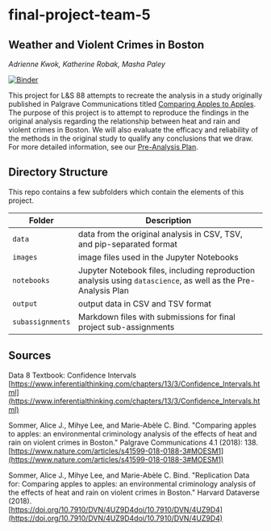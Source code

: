 # final-project-team-5
## Weather and Violent Crimes in Boston
_Adrienne Kwok, Katherine Robak, Masha Paley_

[![Binder](https://mybinder.org/badge_logo.svg)](https://mybinder.org/v2/gh/ls88-openscienceconnector/final-project-team-5/master)

This project for L&S 88 attempts to recreate the analysis in a study originally published in Palgrave Communications titled [Comparing Apples to Apples](https://www.nature.com/articles/s41599-018-0188-3#Tab1). The purpose of this project is to attempt to reproduce the findings in the original analysis regarding the relationship between heat and rain and violent crimes in Boston. We will also evaluate the efficacy and reliability of the methods in the original study to qualify any conclusions that we draw. For more detailed information, see our [Pre-Analysis Plan](notebooks/pre-analysis-plan.ipynb).

## Directory Structure

This repo contains a few subfolders which contain the elements of this project.

| Folder | Description |
|-----|-----|
| `data`  | data from the original analysis in CSV, TSV, and pip-separated format  |
| `images`  | image files used in the Jupyter Notebooks  |
| `notebooks`  | Jupyter Notebook files, including reproduction analysis using `datascience`, as well as the Pre-Analysis Plan  |
| `output`  | output data in CSV and TSV format  |
| `subassignments`  | Markdown files with submissions for final project sub-assignments  |


## Sources

Data 8 Textbook: Confidence Intervals  <br/>
[https://www.inferentialthinking.com/chapters/13/3/Confidence_Intervals.html](https://www.inferentialthinking.com/chapters/13/3/Confidence_Intervals.html)

Sommer, Alice J., Mihye Lee, and Marie-Abèle C. Bind. "Comparing apples to apples: an environmental criminology analysis of the effects of heat and rain on violent crimes in Boston." Palgrave Communications 4.1 (2018): 138. [https://www.nature.com/articles/s41599-018-0188-3#MOESM1](https://www.nature.com/articles/s41599-018-0188-3#MOESM1)

Sommer, Alice J., Mihye Lee, and Marie-Abèle C. Bind. "Replication Data for: Comparing apples to apples: an environmental criminology analysis of the effects of heat and rain on violent crimes in Boston." Harvard Dataverse (2018). <br/> [https://doi.org/10.7910/DVN/4UZ9D4doi/10.7910/DVN/4UZ9D4](https://doi.org/10.7910/DVN/4UZ9D4doi/10.7910/DVN/4UZ9D4)
